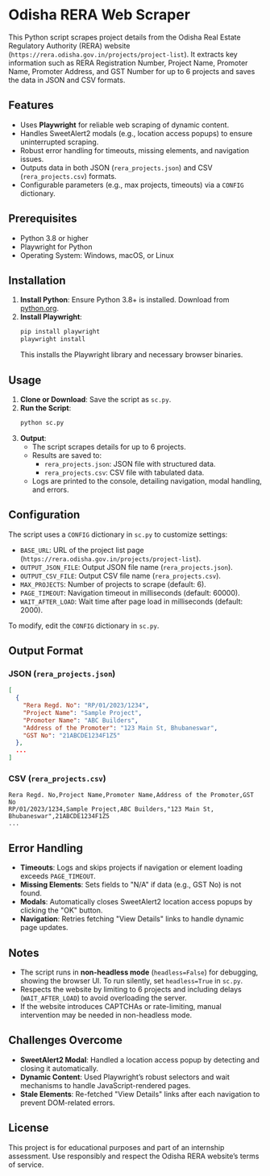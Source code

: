 # Odisha RERA Web Scraper

This Python script scrapes project details from the Odisha Real Estate Regulatory Authority (RERA) website (`https://rera.odisha.gov.in/projects/project-list`). It extracts key information such as RERA Registration Number, Project Name, Promoter Name, Promoter Address, and GST Number for up to 6 projects and saves the data in JSON and CSV formats.

## Features
- Uses **Playwright** for reliable web scraping of dynamic content.
- Handles SweetAlert2 modals (e.g., location access popups) to ensure uninterrupted scraping.
- Robust error handling for timeouts, missing elements, and navigation issues.
- Outputs data in both JSON (`rera_projects.json`) and CSV (`rera_projects.csv`) formats.
- Configurable parameters (e.g., max projects, timeouts) via a `CONFIG` dictionary.

## Prerequisites
- Python 3.8 or higher
- Playwright for Python
- Operating System: Windows, macOS, or Linux

## Installation
1. **Install Python**: Ensure Python 3.8+ is installed. Download from [python.org](https://www.python.org/downloads/).
2. **Install Playwright**:
   ```bash
   pip install playwright
   playwright install
   ```
   This installs the Playwright library and necessary browser binaries.

## Usage
1. **Clone or Download**: Save the script as `sc.py`.
2. **Run the Script**:
   ```bash
   python sc.py
   ```
3. **Output**:
   - The script scrapes details for up to 6 projects.
   - Results are saved to:
     - `rera_projects.json`: JSON file with structured data.
     - `rera_projects.csv`: CSV file with tabulated data.
   - Logs are printed to the console, detailing navigation, modal handling, and errors.

## Configuration
The script uses a `CONFIG` dictionary in `sc.py` to customize settings:
- `BASE_URL`: URL of the project list page (`https://rera.odisha.gov.in/projects/project-list`).
- `OUTPUT_JSON_FILE`: Output JSON file name (`rera_projects.json`).
- `OUTPUT_CSV_FILE`: Output CSV file name (`rera_projects.csv`).
- `MAX_PROJECTS`: Number of projects to scrape (default: 6).
- `PAGE_TIMEOUT`: Navigation timeout in milliseconds (default: 60000).
- `WAIT_AFTER_LOAD`: Wait time after page load in milliseconds (default: 2000).

To modify, edit the `CONFIG` dictionary in `sc.py`.

## Output Format
### JSON (`rera_projects.json`)
```json
[
  {
    "Rera Regd. No": "RP/01/2023/1234",
    "Project Name": "Sample Project",
    "Promoter Name": "ABC Builders",
    "Address of the Promoter": "123 Main St, Bhubaneswar",
    "GST No": "21ABCDE1234F1Z5"
  },
  ...
]
```

### CSV (`rera_projects.csv`)
```csv
Rera Regd. No,Project Name,Promoter Name,Address of the Promoter,GST No
RP/01/2023/1234,Sample Project,ABC Builders,"123 Main St, Bhubaneswar",21ABCDE1234F1Z5
...
```

## Error Handling
- **Timeouts**: Logs and skips projects if navigation or element loading exceeds `PAGE_TIMEOUT`.
- **Missing Elements**: Sets fields to "N/A" if data (e.g., GST No) is not found.
- **Modals**: Automatically closes SweetAlert2 location access popups by clicking the "OK" button.
- **Navigation**: Retries fetching "View Details" links to handle dynamic page updates.

## Notes
- The script runs in **non-headless mode** (`headless=False`) for debugging, showing the browser UI. To run silently, set `headless=True` in `sc.py`.
- Respects the website by limiting to 6 projects and including delays (`WAIT_AFTER_LOAD`) to avoid overloading the server.
- If the website introduces CAPTCHAs or rate-limiting, manual intervention may be needed in non-headless mode.

## Challenges Overcome
- **SweetAlert2 Modal**: Handled a location access popup by detecting and closing it automatically.
- **Dynamic Content**: Used Playwright’s robust selectors and wait mechanisms to handle JavaScript-rendered pages.
- **Stale Elements**: Re-fetched "View Details" links after each navigation to prevent DOM-related errors.

## License
This project is for educational purposes and part of an internship assessment. Use responsibly and respect the Odisha RERA website’s terms of service.